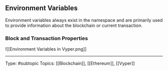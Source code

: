 ## Environment Variables[](https://docs.vyperlang.org/en/v0.3.7/constants-and-vars.html#environment-variables "Permalink to this headline")

Environment variables always exist in the namespace and are primarily used to provide information about the blockchain or current transaction.

### Block and Transaction Properties[](https://docs.vyperlang.org/en/v0.3.7/constants-and-vars.html#block-and-transaction-properties "Permalink to this headline")

![[Environment Variables in Vyper.png]]

___
Type: #subtopic 
Topics: [[Blockchain]], [[Ethereum]], [[Vyper]]

